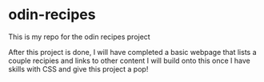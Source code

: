 # odin-recipes
This is my repo for the odin recipes project 

After this project is done, I will have completed a basic webpage that lists a couple recipies and links to other content
I will build onto this once I have skills with CSS and give this project a pop!
